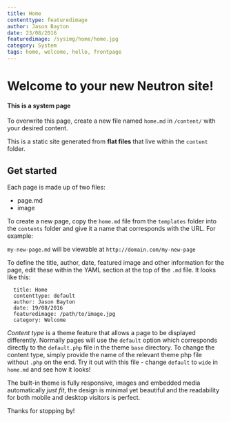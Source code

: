 ```yaml
---
title: Home 
contenttype: featuredimage
author: Jason Bayton
date: 23/08/2016
featuredimage: /sysimg/home/home.jpg
category: System
tags: home, welcome, hello, frontpage
---
```


# Welcome to your new Neutron site!

<div class="bs-callout bs-callout-info">
<h4>This is a system page</h4>
<p>To overwrite this page, create a new file named <code>home.md</code> in <code>/content/</code> with your desired content.</p>
</div>

This is a static site generated from __flat files__ that live within the `content` folder.

## Get started
Each page is made up of two files: 

* page.md
* image

To create a new page, copy the `home.md` file from the `templates` folder into the `contents` folder and give it a name that corresponds with the URL. For example:

`my-new-page.md` will be viewable at `http://domain.com/my-new-page`

To define the title, author, date, featured image and other information for the page, edit these within the YAML section at the top of the `.md` file. It looks like this: 

```
  title: Home
  contenttype: default
  author: Jason Bayton
  date: 19/08/2016
  featuredimage: /path/to/image.jpg
  category: Welcome
```

_Content type_ is a theme feature that allows a page to be displayed differently. Normally pages will use the `default` option which corresponds directly to the `default.php` file in the theme `base` directory. To change the content type, simply provide the name of the relevant theme php file without `.php` on the end. Try it out with this file - change `default` to `wide` in `home.md` and see how it looks!

The built-in theme is fully responsive, images and embedded media automatically _just fit_, the design is minimal yet beautiful and the readability for both mobile and desktop visitors is perfect.

Thanks for stopping by!

